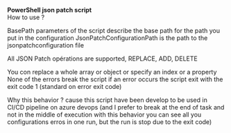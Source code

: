 **PowerShell json patch script**  
How to use ? 

BasePath parameters of the script describe the base path for the path you put in the configuration 
JsonPatchConfigurationPath is the path to the jsonpatchconfiguration file 

All JSON Patch opérations are supported, REPLACE, ADD, DELETE 

You con replace a whole array or object or specify an index or a property 
None of the errors break the script if an error occurs the script exit with the exit code 1 (standard on error exit code)

Why this behavior ? cause this script have been develop to be used in CI/CD pipeline on azure devops 
(and I prefer to break at the end of task and not in the middle of execution with this behavior you can see all you configurations erros in one run, but the run is stop due to the exit code)

